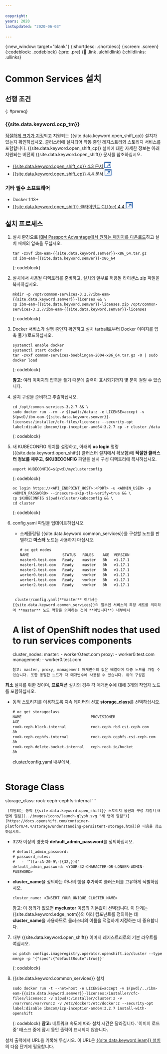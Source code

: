 ```yaml
---

copyright:
years: 2020
lastupdated: "2020-06-03"

---
```


{:new_window: target="blank"}
{:shortdesc: .shortdesc}
{:screen: .screen}
{:codeblock: .codeblock}
{:pre: .pre}
{:child: .link .ulchildlink}
{:childlinks: .ullinks}

# Common Services 설치

## 선행 조건
{: #prereq}

### {{site.data.keyword.ocp_tm}}
[적절하게 크기가
지정](cluster_sizing.md)되고 지원되는 {{site.data.keyword.open_shift_cp}} 설치가 있는지 확인하십시오. 클러스터에 설치되어 작동 중인 레지스트리와 스토리지 서비스를 포함합니다. {{site.data.keyword.open_shift_cp}} 설치에 대한 자세한 정보는 아래 지원되는 버전의 {{site.data.keyword.open_shift}} 문서를 참조하십시오.

* [{{site.data.keyword.open_shift_cp}} 4.3 문서 ![새 탭에서 열림](../images/icons/launch-glyph.svg "새 탭에서 열림")](https://www.ibm.com/links?url=https%3A%2F%2Fdocs.openshift.com%2Fcontainer-platform%2F4.3%2Fwelcome%2Findex.html)
* [{{site.data.keyword.open_shift_cp}} 4.4 문서 ![새 탭에서 열림](../images/icons/launch-glyph.svg "새 탭에서 열림")](https://www.ibm.com/links?url=https%3A%2F%2Fdocs.openshift.com%2Fcontainer-platform%2F4.4%2Fwelcome%2Findex.html)

### 기타 필수 소프트웨어

* Docker 1.13+
* [{{site.data.keyword.open_shift}} 클라이언트 CLI(oc) 4.4 ![새 탭에서 열림](../images/icons/launch-glyph.svg "새 탭에서 열림")](https://mirror.openshift.com/pub/openshift-v4/clients/ocp/latest-4.4/)

## 설치 프로세스

1. 설치 환경으로 [
IBM Passport Advantage에서 원하는 패키지를 다운로드](part_numbers.md)하고 설치 매체의 압축을 푸십시오.
    ```
    tar -zxvf ibm-eam-{{site.data.keyword.semver}}-x86_64.tar.gz
    cd ibm-eam-{{site.data.keyword.semver}}-x86_64
    ```
    {: codeblock}

2. 설치에서 사용될 디렉토리를 준비하고, 설치의 일부로 허용될 라이센스 zip 파일을 복사하십시오.

    ```
    mkdir -p /opt/common-services-3.2.7/ibm-eam-{{site.data.keyword.semver}}-licenses && \
    cp ibm-eam-{{site.data.keyword.semver}}-licenses.zip /opt/common-services-3.2.7/ibm-eam-{{site.data.keyword.semver}}-licenses
    ```
    {: codeblock}

3. Docker 서비스가 실행 중인지 확인하고 설치 tarball로부터 Docker 이미지를 압축 풀기/로드하십시오.

    ```
    systemctl enable docker
    systemctl start docker
    tar -zvxf common-services-boeblingen-2004-x86_64.tar.gz -O | sudo docker load
    ```
    {: codeblock}

    **참고:** 여러 이미지의 압축을 풀기 때문에 출력이 표시되기까지 몇 분이 걸릴 수 있습니다.

4. 설치 구성을 준비하고 추출하십시오.

    ```
    cd /opt/common-services-3.2.7 && \
    sudo docker run --rm -v $(pwd):/data:z -e LICENSE=accept -v $(pwd)/ibm-eam-{{site.data.keyword.semver}}-licenses:/installer/cfc-files/license:z --security-opt label:disable ibmcom/icp-inception-amd64:3.2.7 cp -r cluster /data
    ```
    {: codeblock}

5. 새 KUBECONFIG 위치를 설정하고, 아래의 **oc login** 명령({{site.data.keyword.open_shift}} 클러스터 설치에서 확보함)에 **적절한 클러스터 정보를 채우고**, **$KUBECONFIG** 파일을 설치 구성 디렉토리에 복사하십시오.

    ```
    export KUBECONFIG=$(pwd)/myclusterconfig
    ```
    {: codeblock}

    ```
    oc login https://<API_ENDPOINT_HOST>:<PORT> -u <ADMIN_USER> -p <ADMIN_PASSWORD> --insecure-skip-tls-verify=true && \
    cp $KUBECONFIG $(pwd)/cluster/kubeconfig && \
    cd cluster
    ```
    {: codeblock}

6. config.yaml 파일을 업데이트하십시오.

   * 스케줄링될 {{site.data.keyword.common_services}}를 구성할 노드를 판별하고 **마스터** 노드는 사용하지 마십시오.

     ```
     # oc get nodes
     NAME               STATUS   ROLES    AGE  VERSION
     master0.test.com   Ready    master   8h   v1.17.1
     master1.test.com   Ready    master   8h   v1.17.1
     master2.test.com   Ready    master   8h   v1.17.1
     worker0.test.com   Ready    worker   8h   v1.17.1
     worker1.test.com   Ready    worker   8h   v1.17.1
     worker2.test.com   Ready    worker   8h   v1.17.1
    ```

     cluster/config.yaml(**master** 여기서는 {{site.data.keyword.common_services}}의 일부인 서비스의 특정 세트를 의미하며 **master** 노드 역할을 의미하는 것이 **아닙니다**) 내부에서

     ```
     # A list of OpenShift nodes that used to run services components
     cluster_nodes:
       master:
         - worker0.test.com
       proxy:
         - worker0.test.com
       management:
         - worker0.test.com
     ```
     참고: master, proxy, management 매개변수의 값은 배열이며 다중 노드를 가질 수 있습니다. 또한 동일한 노드가 각 매개변수에 사용될 수 있습니다. 위의 구성은
**최소** 설치를 위한 것이며, **프로덕션** 설치의 경우 각 매개변수에 대해 3개의 작업자 노드를 포함하십시오.

   * 동적 스토리지를 이용하도록 지속 데이터의 선호 **storage_class**를 선택하십시오.

     ```
     # oc get storageclass
     NAME                               PROVISIONER                     AGE
     rook-ceph-block-internal           rook-ceph.rbd.csi.ceph.com      8h
     rook-ceph-cephfs-internal          rook-ceph.cephfs.csi.ceph.com   8h
     rook-ceph-delete-bucket-internal   ceph.rook.io/bucket             8h
     ```

     cluster/config.yaml 내부에서,

     ```
# Storage Class
storage_class: rook-ceph-cephfs-internal
     ```

     [지원되는 동적 {{site.data.keyword.open_shift}} 스토리지 옵션과 구성 지침![새 탭에 열림](../images/icons/launch-glyph.svg "새 탭에 열림")](https://docs.openshift.com/container-platform/4.4/storage/understanding-persistent-storage.html)은 다음을 참조하십시오.

   * 32자 이상의 영숫자 **default_admin_password**를 정의하십시오.

     ```
     # default_admin_password:
     # password_rules:
     #   - '^([a-zA-Z0-9\-]{32,})$'
     default_admin_password: <YOUR-32-CHARACTER-OR-LONGER-ADMIN-PASSWORD>
     ```

   * **cluster_name**을 정의하는 하나의 행을 추가하여 클러스터를 고유하게 식별하십시오.

     ```
     cluster_name: <INSERT_YOUR_UNIQUE_CLUSTER_NAME>
     ```

     참고: 이 정의가 없으면 **mycluster** 이름의 기본값이 선택됩니다. 이 단계는 {{site.data.keyword.edge_notm}}의 여러 컴포넌트를 정의하는 데 **cluster_name**을 사용하므로 클러스터의 이름을 적절하게 지정하는 데 중요합니다.

7. 내부 {{site.data.keyword.open_shift}} 이미지 레지스트리로의 기본 라우트를 여십시오.

    ```
    oc patch configs.imageregistry.operator.openshift.io/cluster --type merge -p '{"spec":{"defaultRoute":true}}'
    ```
    {: codeblock}

8. {{site.data.keyword.common_services}} 설치

    ```
    sudo docker run -t --net=host -e LICENSE=accept -v $(pwd)/../ibm-eam-{{site.data.keyword.semver}}-licenses:/installer/cfc-files/license:z -v $(pwd):/installer/cluster:z -v /var/run:/var/run:z -v /etc/docker:/etc/docker:z --security-opt label:disable ibmcom/icp-inception-amd64:3.2.7 install-with-openshift
    ```
    {: codeblock}
    **참고:** 네트워크 속도에 따라 설치 시간은 달라집니다. '이미지 로드 중' 태스크 중에
잠시 동안 출력이 표시되지 않습니다.

설치 출력에서 URL을 기록해 두십시오. 이 URL은 [{{site.data.keyword.ieam}} 설치](offline_installation.md)의 다음 단계에 필요합니다.
